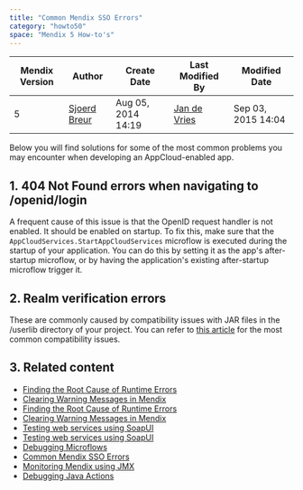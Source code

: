 ```yaml
---
title: "Common Mendix SSO Errors"
category: "howto50"
space: "Mendix 5 How-to's"
---
```

<table><thead><tr><th class="confluenceTh">Mendix Version</th><th class="confluenceTh">Author</th><th class="confluenceTh">Create Date</th><th colspan="1" class="confluenceTh">Last Modified By</th><th colspan="1" class="confluenceTh">Modified Date</th></tr></thead><tbody><tr><td class="confluenceTd">5</td><td class="confluenceTd"><a href="    /~sjoerd.breur@mendix.com
" class="url fn confluence-userlink" data-username="sjoerd.breur@mendix.com" rel="nofollow">Sjoerd Breur</a></td><td class="confluenceTd">Aug 05, 2014 14:19</td><td colspan="1" class="confluenceTd"><a href="    /~jan
" class="url fn confluence-userlink" data-username="jan" rel="nofollow">Jan de Vries</a></td><td colspan="1" class="confluenceTd">Sep 03, 2015 14:04</td></tr></tbody></table>



Below you will find solutions for some of the most common problems you may encounter when developing an AppCloud-enabled app.

## 1. 404 Not Found errors when navigating to /openid/login

A frequent cause of this issue is that the OpenID request handler is not enabled. It should be enabled on startup. To fix this, make sure that the `AppCloudServices.StartAppCloudServices` microflow is executed during the startup of your application. You can do this by setting it as the app's after-startup microflow, or by having the application's existing after-startup microflow trigger it.

## 2\. Realm verification errors

These are commonly caused by compatibility issues with JAR files in the <projectpath>/userlib directory of your project. You can refer to [this article](/refguide5/Troubleshooting) for the most common compatibility issues.

## 3\. Related content

*   [Finding the Root Cause of Runtime Errors](/howto50/Finding+the+Root+Cause+of+Runtime+Errors)
*   [Clearing Warning Messages in Mendix](/howto50/Clearing+Warning+Messages+in+Mendix)
*   [Finding the Root Cause of Runtime Errors](/howto6/Finding+the+Root+Cause+of+Runtime+Errors)
*   [Clearing Warning Messages in Mendix](/howto6/Clearing+Warning+Messages+in+Mendix)
*   [Testing web services using SoapUI](/howto6/Testing+web+services+using+SoapUI)
*   [Testing web services using SoapUI](/howto50/Testing+web+services+using+SoapUI)
*   [Debugging Microflows](/howto50/Debugging+Microflows)
*   [Common Mendix SSO Errors](/howto50/Common+Mendix+SSO+Errors)
*   [Monitoring Mendix using JMX](/howto50/Monitoring+Mendix+using+JMX)
*   [Debugging Java Actions](/howto50/Debugging+Java+Actions)

